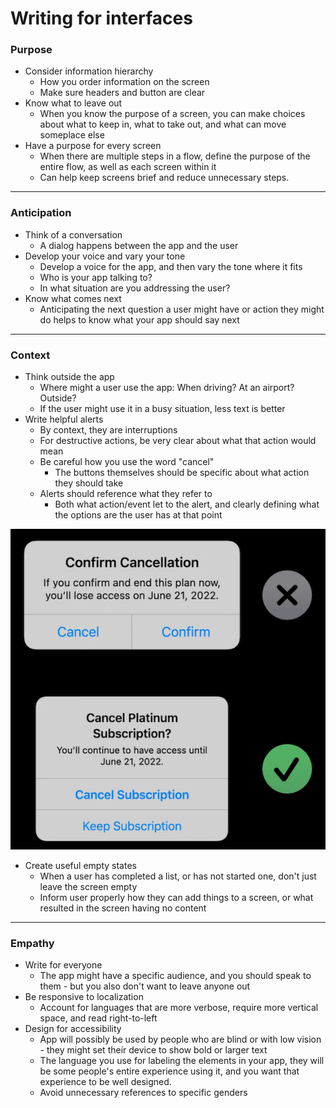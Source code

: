 # **Writing for interfaces**

### **Purpose**

* Consider information hierarchy
	* How you order information on the screen
	* Make sure headers and button are clear
* Know what to leave out
	* When you know the purpose of a screen, you can make choices about what to keep in, what to take out, and what can move someplace else
* Have a purpose for every screen
	* When there are multiple steps in a flow, define the purpose of the entire flow, as well as each screen within it
	* Can help keep screens brief and reduce unnecessary steps.

---

### **Anticipation**

* Think of a conversation
	* A dialog happens between the app and the user
* Develop your voice and vary your tone
	* Develop a voice for the app, and then vary the tone where it fits
	* Who is your app talking to?
	* In what situation are you addressing the user?
* Know what comes next
	* Anticipating the next question a user might have or action they might do helps to know what your app should say next

---

### **Context**

* Think outside the app
	* Where might a user use the app: When driving? At an airport? Outside?
	* If the user might use it in a busy situation, less text is better
* Write helpful alerts
	* By context, they are interruptions
	* For destructive actions, be very clear about what that action would mean
	* Be careful how you use the word "cancel"
		* The buttons themselves should be specific about what action they should take
	* Alerts should reference what they refer to
		* Both what action/event let to the alert, and clearly defining what the options are the user has at that point

![](images/writing/bad_cancel.png)

* Create useful empty states
	* When a user has completed a list, or has not started one, don't just leave the screen empty
	* Inform user properly how they can add things to a screen, or what resulted in the screen having no content

---

### **Empathy**

* Write for everyone
	* The app might have a specific audience, and you should speak to them - but you also don't want to leave anyone out
* Be responsive to localization
	* Account for languages that are more verbose, require more vertical space, and read right-to-left
* Design for accessibility
	* App will possibly be used by people who are blind or with low vision - they might set their device to show bold or larger text
	* The language you use for labeling the elements in your app, they will be some people's entire experience using it, and you want that experience to be well designed.
	* Avoid unnecessary references to specific genders

